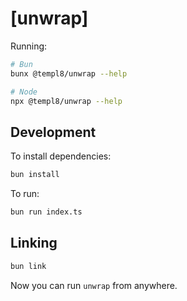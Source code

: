 # \[unwrap]

Running:

```bash
# Bun
bunx @templ8/unwrap --help

# Node
npx @templ8/unwrap --help
```

## Development

To install dependencies:

```bash
bun install
```

To run:

```bash
bun run index.ts
```

## Linking

```bash
bun link
```

Now you can run `unwrap` from anywhere.
